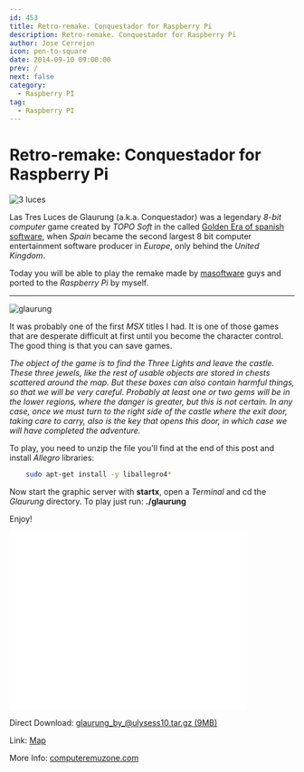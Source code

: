 ```yaml
---
id: 453
title: Retro-remake. Conquestador for Raspberry Pi
description: Retro-remake. Conquestador for Raspberry Pi
author: Jose Cerrejon
icon: pen-to-square
date: 2014-09-10 09:00:00
prev: /
next: false
category:
  - Raspberry PI
tag:
  - Raspberry PI
---
```


# Retro-remake: Conquestador for Raspberry Pi

![3 luces](/images/2014/09/3luces.png)

Las Tres Luces de Glaurung (a.k.a. Conquestador) was a legendary *8-bit computer* game created by *TOPO Soft* in the called [Golden Era of spanish software](http://en.wikipedia.org/wiki/Golden_Era_of_Spanish_Software), when *Spain* became the second largest 8 bit computer entertainment software producer in *Europe*, only behind the *United Kingdom*.

Today you will be able to play the remake made by [masoftware](http://www.masoftware.es/) guys and ported to the *Raspberry Pi* by myself.

- - -
![glaurung](/images/2014/09/3luces.gif)

It was probably one of the first *MSX* titles I had. It is one of those games that are desperate difficult at first until you become the character control. The good thing is that you can save games.

*The object of the game is to find the Three Lights and leave the castle. These three jewels, like the rest of usable objects are stored in chests scattered around the map. But these boxes can also contain harmful things, so that we will be very careful. Probably at least one or two gems will be in the lower regions, where the danger is greater, but this is not certain. In any case, once we must turn to the right side of the castle where the exit door, taking care to carry, also is the key that opens this door, in which case we will have completed the adventure.*

To play, you need to unzip the file you'll find at the end of this post and install *Allegro* libraries:

```bash
	sudo apt-get install -y liballegro4*
```

Now start the graphic server with **startx**, open a *Terminal* and cd the *Glaurung* directory. To play just run: **./glaurung**

Enjoy!

<iframe width="420" height="315" src="//www.youtube.com/embed/sCtv-UANSP4" frameborder="0" allowfullscreen></iframe>

Direct Download: [glaurung_by_@ulysess10.tar.gz (9MB)](/res/glaurung_by_@ulysess10.tar.gz)

Link: [Map](http://www.masoftware.es/juegos/glaurung/mapeado.jpg)

More Info: [computeremuzone.com](http://computeremuzone.com/ficha.php?id=274&l=en)